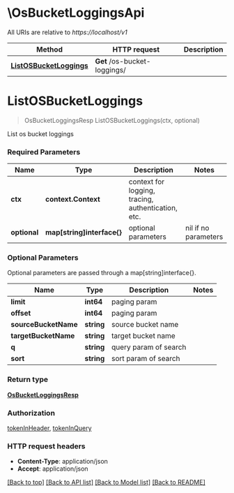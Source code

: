 # \OsBucketLoggingsApi

All URIs are relative to *https://localhost/v1*

Method | HTTP request | Description
------------- | ------------- | -------------
[**ListOSBucketLoggings**](OsBucketLoggingsApi.md#ListOSBucketLoggings) | **Get** /os-bucket-loggings/ | 


# **ListOSBucketLoggings**
> OsBucketLoggingsResp ListOSBucketLoggings(ctx, optional)


List os bucket loggings

### Required Parameters

Name | Type | Description  | Notes
------------- | ------------- | ------------- | -------------
 **ctx** | **context.Context** | context for logging, tracing, authentication, etc.
 **optional** | **map[string]interface{}** | optional parameters | nil if no parameters

### Optional Parameters
Optional parameters are passed through a map[string]interface{}.

Name | Type | Description  | Notes
------------- | ------------- | ------------- | -------------
 **limit** | **int64**| paging param | 
 **offset** | **int64**| paging param | 
 **sourceBucketName** | **string**| source bucket name | 
 **targetBucketName** | **string**| target bucket name | 
 **q** | **string**| query param of search | 
 **sort** | **string**| sort param of search | 

### Return type

[**OsBucketLoggingsResp**](OSBucketLoggingsResp.md)

### Authorization

[tokenInHeader](../README.md#tokenInHeader), [tokenInQuery](../README.md#tokenInQuery)

### HTTP request headers

 - **Content-Type**: application/json
 - **Accept**: application/json

[[Back to top]](#) [[Back to API list]](../README.md#documentation-for-api-endpoints) [[Back to Model list]](../README.md#documentation-for-models) [[Back to README]](../README.md)

